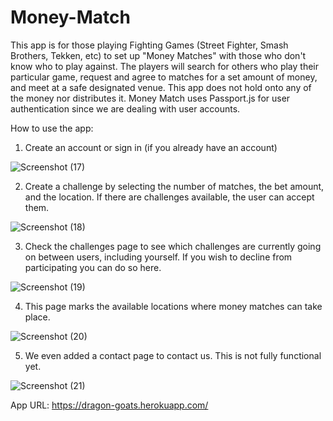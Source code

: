 # Money-Match
This app is for those playing Fighting Games (Street Fighter, Smash Brothers, Tekken, etc) to set up "Money Matches" with those who don't know who to play against. The players will search for others who play their particular game, request and agree to matches for a set amount of money, and meet at a safe designated venue. This app does not hold onto any of the money nor distributes it. Money Match uses Passport.js for user authentication since we are dealing with user accounts.

How to use the app:

1) Create an account or sign in (if you already have an account)

![Screenshot (17)](https://user-images.githubusercontent.com/41662298/55370005-c6a09980-54ad-11e9-8a04-9ff1b42b2df7.png)

2) Create a challenge by selecting the number of matches, the bet amount, and the location. If there are challenges available, the user can accept them.

![Screenshot (18)](https://user-images.githubusercontent.com/41662298/55370050-edf76680-54ad-11e9-86c4-b0d5a4e2b06c.png)

3) Check the challenges page to see which challenges are currently going on between users, including yourself. If you wish to decline from participating you can do so here.

![Screenshot (19)](https://user-images.githubusercontent.com/41662298/55370064-f9e32880-54ad-11e9-81ea-e0c7a72ed38d.png)


4) This page marks the available locations where money matches can take place.

![Screenshot (20)](https://user-images.githubusercontent.com/41662298/55370077-08314480-54ae-11e9-9471-de7b3b503839.png)

5) We even added a contact page to contact us. This is not fully functional yet.

![Screenshot (21)](https://user-images.githubusercontent.com/41662298/55370082-12ebd980-54ae-11e9-8ca4-802ca58c630f.png)



App URL: https://dragon-goats.herokuapp.com/
